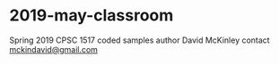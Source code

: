 # 2019-may-classroom
Spring 2019 CPSC 1517 coded samples
author David McKinley
contact mckindavid@gmail.com
